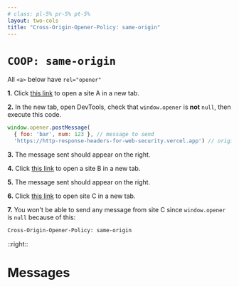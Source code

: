 ```yaml
---
# class: pl-5% pr-5% pt-5%
layout: two-cols
title: "Cross-Origin-Opener-Policy: same-origin"
---
```

<h1><code>COOP: same-origin</code></h1>

<Transform scale="0.8">

All `<a>` below have <code>rel="opener"</code>

<b>1.</b> Click <a href="https://www.giacomodebidda.com/" rel="opener" target="_blank">this link</a> to open a <span class="color:accent">site A</span> in a new tab.

<b>2.</b> In the new tab, open DevTools, check that `window.opener` is **not** `null`, then execute this code.

<!-- in development: -->
<!-- ```js
window.opener.postMessage(
  'hello from another origin', // message
  'http://localhost:3030') // origin of these slides
``` -->

<!-- in production: -->
```js
window.opener.postMessage(
  { foo: 'bar', num: 123 }, // message to send
  'https://http-response-headers-for-web-security.vercel.app') // origin of these slides
```

<b>3.</b> The message sent should appear on the right.

<b>4.</b> Click <a href="https://kitchen-sink-demos.vercel.app/" rel="opener" target="_blank">this link</a> to open a <span class="color:accent">site B</span> in a new tab.

<b>5.</b> The message sent should appear on the right.

<b>6.</b> Click <a href="https://kitchen-sink-demos.vercel.app/api/coop" rel="opener" target="_blank">this link</a> to open <span class="color:accent">site C</span> in a new tab.

<b>7.</b> You won't be able to send any message from <span class="color:accent">site C</span> since `window.opener` is `null` because of this:

```txt
Cross-Origin-Opener-Policy: same-origin
```

</Transform>

::right::

<h1>Messages</h1>

<Transform scale="0.85">

<MessageLog ignore-same-origin-messages />
<!-- <MessageLog /> -->

</Transform>

<!--
[Links to cross-origin destinations are unsafe](https://developer.chrome.com/docs/lighthouse/best-practices/external-anchors-use-rel-noopener/)

The article [Introducing Firefox’s new Site Isolation Security Architecture](https://hacks.mozilla.org/2021/05/introducing-firefox-new-site-isolation-security-architecture/) explains really well why we need site isolation:

> The only way to provide memory protections necessary to defend against Spectre-like attacks is to rely on the security guarantees that come with isolating content from different sites using the operating system’s process separation.
>
> Without Site Isolation, Firefox does not separate web content into different processes and it’s possible for different sites to be loaded in the same process.
>
> Without Site Isolation, the browser will load embedded pages, such as a bank page or an ad, in the same process as the top level document.

> Without site isolation, a malicious site could embed a legitimate site within a subframe and try to trick you into entering sensitive information. With the current architecture, if a page contains any subframes from a different site, they will generally be in the same process as the outer tab.
> This results in both the page and all of its subframes sharing process memory, even if the subframes originate from different sites. In the case of a successful Spectre-like attack, a top-level site might access sensitive information it should not have access to from a subframe it embeds (and vice-versa).

The Window interface's `opener` property returns a reference to the window that opened the window, either with `open()`, or by navigating a link with a `target` attribute. In other words, if window A opens window B, B.opener returns A.

Browsers implicitly set `rel=noopener` for any `target=_blank` link. See [here](https://mathiasbynens.github.io/rel-noopener/).

Even if the tab of site A (or site B) has a reference to the Window that opened it (i.e. the Window of the slides), site A (or site B) cannot access `window.opener.document` or `window.opener.origin` because of the same-origin policy. However, site A (or site B) can send messages to the origin of the slides using `window.opener.postMessage()` [as mentioned here](https://stackoverflow.com/a/25098153/3036129).

From site C we can't use `window.opener.postMessage()` because `window.opener` is `null` due to the `Cross-Origin-Opener-Policy: same-origin` header.

From site A or site B (but not site C) we could also do something like this:

```
window.opener.location.replace('https://pranx.com/hacker/')
```

However, this will not work in any case:

```
window.opener.navigation.navigate('https://pranx.com/hacker/')
```

This will not work either:

```
window.opener.open('https://pranx.com/hacker/')
```

- Windows opened because of links with a target of _blank don't get an opener, unless explicitly requested with rel=opener.
- Having a Cross-Origin-Opener-Policy header with a value of same-origin prevents setting opener. Since the new window is loaded in a different browsing context, it won't have a reference to the opening window.
- [`opener` property](https://developer.mozilla.org/en-US/docs/Web/API/Window/opener)
- [HTML `rel=opener`](https://developer.mozilla.org/en-US/docs/Web/HTML/Attributes/rel#opener)

Why do we need site isolation? It's explained in the document [Post-Spectre Threat Model Re-Think](https://chromium.googlesource.com/chromium/src/+/master/docs/security/side-channel-threat-model.md). Here's an excerpt:

> we definitely need some sort of ‘privileged/PII data isolation’ guarantees as well, for example ensuring that password and credit card info are not speculatively loaded into a renderer process without user consent. 
-->